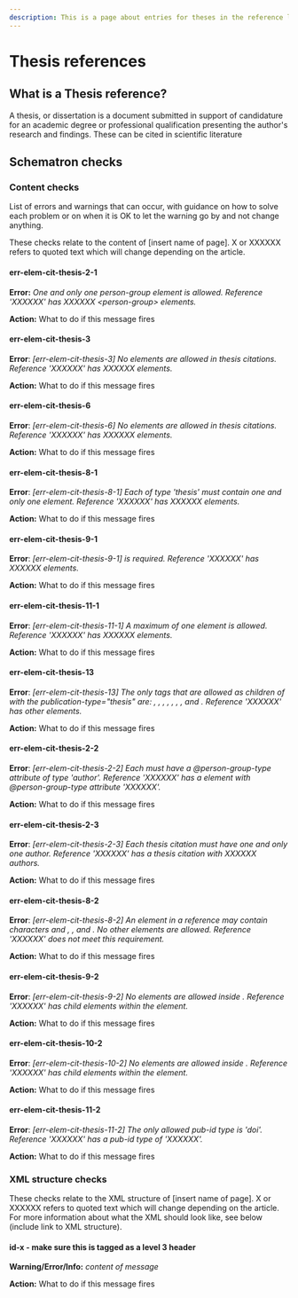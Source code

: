 ```yaml
---
description: This is a page about entries for theses in the reference list.
---
```


# Thesis references

## What is a Thesis reference?

A thesis, or dissertation is a document submitted in support of candidature for an academic degree or professional qualification presenting the author's research and findings. These can be cited in scientific literature 

## Schematron checks

### Content checks

List of errors and warnings that can occur, with guidance on how to solve each problem or on when it is OK to let the warning go by and not change anything.

These checks relate to the content of \[insert name of page\]. X or XXXXXX refers to quoted text which will change depending on the article.

#### err-elem-cit-thesis-2-1

**Error:** _One and only one person-group element is allowed. Reference 'XXXXXX' has XXXXXX &lt;person-group&gt; elements._

**Action:** What to do if this message fires

#### err-elem-cit-thesis-3

**Error**: _\[err-elem-cit-thesis-3\] No  elements are allowed in thesis citations. Reference 'XXXXXX' has XXXXXX  elements._

**Action:** What to do if this message fires

#### err-elem-cit-thesis-6

**Error**: _\[err-elem-cit-thesis-6\] No  elements are allowed in thesis citations. Reference 'XXXXXX' has XXXXXX  elements._

**Action:** What to do if this message fires

#### err-elem-cit-thesis-8-1

**Error**: _\[err-elem-cit-thesis-8-1\] Each  of type 'thesis' must contain one and only one  element. Reference 'XXXXXX' has XXXXXX  elements._

**Action:** What to do if this message fires

#### err-elem-cit-thesis-9-1

**Error**: _\[err-elem-cit-thesis-9-1\]  is required. Reference 'XXXXXX' has XXXXXX  elements._

**Action:** What to do if this message fires

#### err-elem-cit-thesis-11-1

**Error**: _\[err-elem-cit-thesis-11-1\] A maximum of one  element is allowed. Reference 'XXXXXX' has XXXXXX  elements._

**Action:** What to do if this message fires

#### err-elem-cit-thesis-13

**Error**: _\[err-elem-cit-thesis-13\] The only tags that are allowed as children of  with the publication-type="thesis" are: , , , , , , , and . Reference 'XXXXXX' has other elements._

**Action:** What to do if this message fires

#### err-elem-cit-thesis-2-2

**Error**: _\[err-elem-cit-thesis-2-2\] Each  must have a @person-group-type attribute of type 'author'. Reference 'XXXXXX' has a  element with @person-group-type attribute 'XXXXXX'._

**Action:** What to do if this message fires

#### err-elem-cit-thesis-2-3

**Error**: _\[err-elem-cit-thesis-2-3\] Each thesis citation must have one and only one author. Reference 'XXXXXX' has a thesis citation with XXXXXX authors._

**Action:** What to do if this message fires

#### err-elem-cit-thesis-8-2

**Error**: _\[err-elem-cit-thesis-8-2\] An  element in a reference may contain characters and , , and . No other elements are allowed. Reference 'XXXXXX' does not meet this requirement._

**Action:** What to do if this message fires

#### err-elem-cit-thesis-9-2

**Error**: _\[err-elem-cit-thesis-9-2\] No elements are allowed inside . Reference 'XXXXXX' has child elements within the  element._

**Action:** What to do if this message fires

#### err-elem-cit-thesis-10-2

**Error**: _\[err-elem-cit-thesis-10-2\] No elements are allowed inside . Reference 'XXXXXX' has child elements within the  element._

**Action:** What to do if this message fires

#### err-elem-cit-thesis-11-2

**Error**: _\[err-elem-cit-thesis-11-2\] The only allowed pub-id type is 'doi'. Reference 'XXXXXX' has a pub-id type of 'XXXXXX'._

**Action:** What to do if this message fires

### XML structure checks

These checks relate to the XML structure of \[insert name of page\]. ‌X or XXXXXX refers to quoted text which will change depending on the article. For more information about what the XML should look like, see below \(include link to XML structure\).

#### id-x - make sure this is tagged as a level 3 header

**Warning/Error/Info:** _content of message_

**Action:** What to do if this message fires

